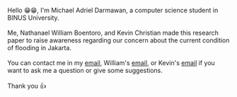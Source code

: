Hello 😁😁, I'm Michael Adriel Darmawan, a computer science student in BINUS University.<br><br>
Me, Nathanael William Boentoro, and Kevin Christian made this research paper to raise awareness regarding our concern about the current condition of flooding in Jakarta.<br><br>
You can contact me in my <a href="mailto: michaeladriel080801@gmail.com">email<a>, William's <a href="mailto: Boentorowilliam@gmail.com">email<a>, or Kevin's <a href="mailto: kevinchristiansurya@gmail.com">email<a> if you want to ask me a question or give some suggestions.<br><br>
Thank you 👍
